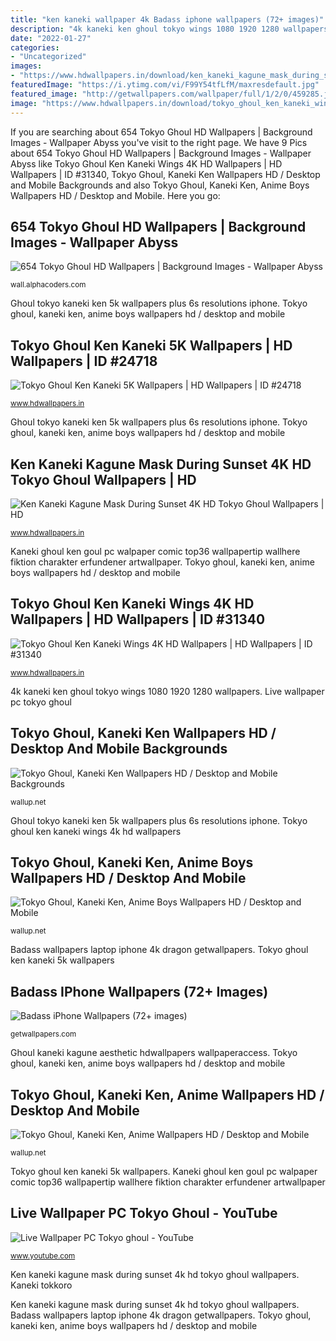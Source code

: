 ```yaml
---
title: "ken kaneki wallpaper 4k Badass iphone wallpapers (72+ images)"
description: "4k kaneki ken ghoul tokyo wings 1080 1920 1280 wallpapers"
date: "2022-01-27"
categories:
- "Uncategorized"
images:
- "https://www.hdwallpapers.in/download/ken_kaneki_kagune_mask_during_sunset_4k_hd_tokyo_ghoul-2560x1440.jpg"
featuredImage: "https://i.ytimg.com/vi/F99Y54tfLfM/maxresdefault.jpg"
featured_image: "http://getwallpapers.com/wallpaper/full/1/2/0/459285.jpg"
image: "https://www.hdwallpapers.in/download/tokyo_ghoul_ken_kaneki_wings_4k_hd-1920x1080.jpg"
---
```


If you are searching about 654 Tokyo Ghoul HD Wallpapers | Background Images - Wallpaper Abyss you've visit to the right page. We have 9 Pics about 654 Tokyo Ghoul HD Wallpapers | Background Images - Wallpaper Abyss like Tokyo Ghoul Ken Kaneki Wings 4K HD Wallpapers | HD Wallpapers | ID #31340, Tokyo Ghoul, Kaneki Ken Wallpapers HD / Desktop and Mobile Backgrounds and also Tokyo Ghoul, Kaneki Ken, Anime Boys Wallpapers HD / Desktop and Mobile. Here you go:

## 654 Tokyo Ghoul HD Wallpapers | Background Images - Wallpaper Abyss

![654 Tokyo Ghoul HD Wallpapers | Background Images - Wallpaper Abyss](https://images.alphacoders.com/596/596821.jpg "Kaneki tokkoro")

<small>wall.alphacoders.com</small>

Ghoul tokyo kaneki ken 5k wallpapers plus 6s resolutions iphone. Tokyo ghoul, kaneki ken, anime boys wallpapers hd / desktop and mobile

## Tokyo Ghoul Ken Kaneki 5K Wallpapers | HD Wallpapers | ID #24718

![Tokyo Ghoul Ken Kaneki 5K Wallpapers | HD Wallpapers | ID #24718](https://www.hdwallpapers.in/download/tokyo_ghoul_ken_kaneki_5k-750x1334.jpg "Ghoul tokyo kaneki ken 5k wallpapers plus 6s resolutions iphone")

<small>www.hdwallpapers.in</small>

Ghoul tokyo kaneki ken 5k wallpapers plus 6s resolutions iphone. Tokyo ghoul, kaneki ken, anime boys wallpapers hd / desktop and mobile

## Ken Kaneki Kagune Mask During Sunset 4K HD Tokyo Ghoul Wallpapers | HD

![Ken Kaneki Kagune Mask During Sunset 4K HD Tokyo Ghoul Wallpapers | HD](https://www.hdwallpapers.in/download/ken_kaneki_kagune_mask_during_sunset_4k_hd_tokyo_ghoul-2560x1440.jpg "Anime ghoul kaneki tokyo ken wallpapers boys cool boy computer hair px backgrounds guy desktop artwork characters 1080 background 1920")

<small>www.hdwallpapers.in</small>

Kaneki ghoul ken goul pc walpaper comic top36 wallpapertip wallhere fiktion charakter erfundener artwallpaper. Tokyo ghoul, kaneki ken, anime boys wallpapers hd / desktop and mobile

## Tokyo Ghoul Ken Kaneki Wings 4K HD Wallpapers | HD Wallpapers | ID #31340

![Tokyo Ghoul Ken Kaneki Wings 4K HD Wallpapers | HD Wallpapers | ID #31340](https://www.hdwallpapers.in/download/tokyo_ghoul_ken_kaneki_wings_4k_hd-1920x1080.jpg "Kaneki tokkoro")

<small>www.hdwallpapers.in</small>

4k kaneki ken ghoul tokyo wings 1080 1920 1280 wallpapers. Live wallpaper pc tokyo ghoul

## Tokyo Ghoul, Kaneki Ken Wallpapers HD / Desktop And Mobile Backgrounds

![Tokyo Ghoul, Kaneki Ken Wallpapers HD / Desktop and Mobile Backgrounds](http://wallup.net/wp-content/uploads/2016/05/14/45884-Tokyo_Ghoul-Kaneki_Ken.jpg "Live wallpaper pc tokyo ghoul")

<small>wallup.net</small>

Ghoul tokyo kaneki ken 5k wallpapers plus 6s resolutions iphone. Tokyo ghoul ken kaneki wings 4k hd wallpapers

## Tokyo Ghoul, Kaneki Ken, Anime Boys Wallpapers HD / Desktop And Mobile

![Tokyo Ghoul, Kaneki Ken, Anime Boys Wallpapers HD / Desktop and Mobile](https://wallup.net/wp-content/uploads/2015/12/78560-Tokyo_Ghoul-Kaneki_Ken-anime_boys.jpg "Ghoul tokyo kaneki anime ken wallpapers tapety 1080 chibi manga tapeta 1920 px tattoos background mask kagune category visit")

<small>wallup.net</small>

Badass wallpapers laptop iphone 4k dragon getwallpapers. Tokyo ghoul ken kaneki 5k wallpapers

## Badass IPhone Wallpapers (72+ Images)

![Badass iPhone Wallpapers (72+ images)](http://getwallpapers.com/wallpaper/full/1/2/0/459285.jpg "Anime ghoul kaneki tokyo ken wallpapers boys cool boy computer hair px backgrounds guy desktop artwork characters 1080 background 1920")

<small>getwallpapers.com</small>

Ghoul kaneki kagune aesthetic hdwallpapers wallpaperaccess. Tokyo ghoul, kaneki ken, anime boys wallpapers hd / desktop and mobile

## Tokyo Ghoul, Kaneki Ken, Anime Wallpapers HD / Desktop And Mobile

![Tokyo Ghoul, Kaneki Ken, Anime Wallpapers HD / Desktop and Mobile](https://wallup.net/wp-content/uploads/2015/12/43715-Tokyo_Ghoul-Kaneki_Ken-anime.jpg "654 tokyo ghoul hd wallpapers")

<small>wallup.net</small>

Tokyo ghoul ken kaneki 5k wallpapers. Kaneki ghoul ken goul pc walpaper comic top36 wallpapertip wallhere fiktion charakter erfundener artwallpaper

## Live Wallpaper PC Tokyo Ghoul - YouTube

![Live Wallpaper PC Tokyo ghoul - YouTube](https://i.ytimg.com/vi/F99Y54tfLfM/maxresdefault.jpg "Tokyo ghoul, kaneki ken, anime boys wallpapers hd / desktop and mobile")

<small>www.youtube.com</small>

Ken kaneki kagune mask during sunset 4k hd tokyo ghoul wallpapers. Kaneki tokkoro

Ken kaneki kagune mask during sunset 4k hd tokyo ghoul wallpapers. Badass wallpapers laptop iphone 4k dragon getwallpapers. Tokyo ghoul, kaneki ken, anime boys wallpapers hd / desktop and mobile

